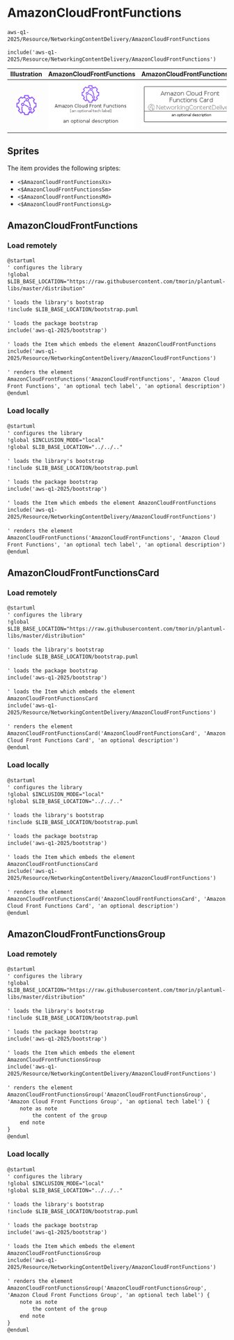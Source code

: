 # AmazonCloudFrontFunctions


```text
aws-q1-2025/Resource/NetworkingContentDelivery/AmazonCloudFrontFunctions
```

```text
include('aws-q1-2025/Resource/NetworkingContentDelivery/AmazonCloudFrontFunctions')
```



| Illustration | AmazonCloudFrontFunctions | AmazonCloudFrontFunctionsCard | AmazonCloudFrontFunctionsGroup |
| :---: | :---: | :---: | :---: |
| ![illustration for Illustration](../../../aws-q1-2025/Resource/NetworkingContentDelivery/AmazonCloudFrontFunctions.png) | ![illustration for AmazonCloudFrontFunctions](../../../aws-q1-2025/Resource/NetworkingContentDelivery/AmazonCloudFrontFunctions.Local.png) | ![illustration for AmazonCloudFrontFunctionsCard](../../../aws-q1-2025/Resource/NetworkingContentDelivery/AmazonCloudFrontFunctionsCard.Local.png) | ![illustration for AmazonCloudFrontFunctionsGroup](../../../aws-q1-2025/Resource/NetworkingContentDelivery/AmazonCloudFrontFunctionsGroup.Local.png) |



## Sprites
The item provides the following sriptes:

- `<$AmazonCloudFrontFunctionsXs>`
- `<$AmazonCloudFrontFunctionsSm>`
- `<$AmazonCloudFrontFunctionsMd>`
- `<$AmazonCloudFrontFunctionsLg>`





## AmazonCloudFrontFunctions

### Load remotely
```plantuml
@startuml
' configures the library
!global $LIB_BASE_LOCATION="https://raw.githubusercontent.com/tmorin/plantuml-libs/master/distribution"

' loads the library's bootstrap
!include $LIB_BASE_LOCATION/bootstrap.puml

' loads the package bootstrap
include('aws-q1-2025/bootstrap')

' loads the Item which embeds the element AmazonCloudFrontFunctions
include('aws-q1-2025/Resource/NetworkingContentDelivery/AmazonCloudFrontFunctions')

' renders the element
AmazonCloudFrontFunctions('AmazonCloudFrontFunctions', 'Amazon Cloud Front Functions', 'an optional tech label', 'an optional description')
@enduml
```

### Load locally
```plantuml
@startuml
' configures the library
!global $INCLUSION_MODE="local"
!global $LIB_BASE_LOCATION="../../.."

' loads the library's bootstrap
!include $LIB_BASE_LOCATION/bootstrap.puml

' loads the package bootstrap
include('aws-q1-2025/bootstrap')

' loads the Item which embeds the element AmazonCloudFrontFunctions
include('aws-q1-2025/Resource/NetworkingContentDelivery/AmazonCloudFrontFunctions')

' renders the element
AmazonCloudFrontFunctions('AmazonCloudFrontFunctions', 'Amazon Cloud Front Functions', 'an optional tech label', 'an optional description')
@enduml
```

## AmazonCloudFrontFunctionsCard

### Load remotely
```plantuml
@startuml
' configures the library
!global $LIB_BASE_LOCATION="https://raw.githubusercontent.com/tmorin/plantuml-libs/master/distribution"

' loads the library's bootstrap
!include $LIB_BASE_LOCATION/bootstrap.puml

' loads the package bootstrap
include('aws-q1-2025/bootstrap')

' loads the Item which embeds the element AmazonCloudFrontFunctionsCard
include('aws-q1-2025/Resource/NetworkingContentDelivery/AmazonCloudFrontFunctions')

' renders the element
AmazonCloudFrontFunctionsCard('AmazonCloudFrontFunctionsCard', 'Amazon Cloud Front Functions Card', 'an optional description')
@enduml
```

### Load locally
```plantuml
@startuml
' configures the library
!global $INCLUSION_MODE="local"
!global $LIB_BASE_LOCATION="../../.."

' loads the library's bootstrap
!include $LIB_BASE_LOCATION/bootstrap.puml

' loads the package bootstrap
include('aws-q1-2025/bootstrap')

' loads the Item which embeds the element AmazonCloudFrontFunctionsCard
include('aws-q1-2025/Resource/NetworkingContentDelivery/AmazonCloudFrontFunctions')

' renders the element
AmazonCloudFrontFunctionsCard('AmazonCloudFrontFunctionsCard', 'Amazon Cloud Front Functions Card', 'an optional description')
@enduml
```

## AmazonCloudFrontFunctionsGroup

### Load remotely
```plantuml
@startuml
' configures the library
!global $LIB_BASE_LOCATION="https://raw.githubusercontent.com/tmorin/plantuml-libs/master/distribution"

' loads the library's bootstrap
!include $LIB_BASE_LOCATION/bootstrap.puml

' loads the package bootstrap
include('aws-q1-2025/bootstrap')

' loads the Item which embeds the element AmazonCloudFrontFunctionsGroup
include('aws-q1-2025/Resource/NetworkingContentDelivery/AmazonCloudFrontFunctions')

' renders the element
AmazonCloudFrontFunctionsGroup('AmazonCloudFrontFunctionsGroup', 'Amazon Cloud Front Functions Group', 'an optional tech label') {
    note as note
        the content of the group
    end note
}
@enduml
```

### Load locally
```plantuml
@startuml
' configures the library
!global $INCLUSION_MODE="local"
!global $LIB_BASE_LOCATION="../../.."

' loads the library's bootstrap
!include $LIB_BASE_LOCATION/bootstrap.puml

' loads the package bootstrap
include('aws-q1-2025/bootstrap')

' loads the Item which embeds the element AmazonCloudFrontFunctionsGroup
include('aws-q1-2025/Resource/NetworkingContentDelivery/AmazonCloudFrontFunctions')

' renders the element
AmazonCloudFrontFunctionsGroup('AmazonCloudFrontFunctionsGroup', 'Amazon Cloud Front Functions Group', 'an optional tech label') {
    note as note
        the content of the group
    end note
}
@enduml
```

